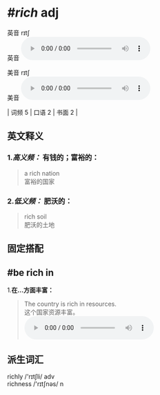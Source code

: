 # ***\#rich*** adj
英音 rɪtʃ  
英音
<audio src="./media/rich-B.aac" controls="controls"></audio>

美音 rɪtʃ  
美音
<audio src="./media/rich.aac" controls="controls"></audio>



| 词频 5 | 口语 2 | 书面 2 |  

英文释义
---
### 1.*高义频：* **有钱的；富裕的：**  

 > a rich nation   
 > 富裕的国家    

### 2.*低义频：* **肥沃的：**  

 > rich soil   
 > 肥沃的土地    


固定搭配
---
## \#be rich in 
1.**在…方面丰富：**  

 > The country is rich in resources.   
 > 这个国家资源丰富。    
<audio src="./media/rich-1.aac" controls="controls"></audio>


派生词汇
---
richly /'rɪtʃli/ adv   
richness /'rɪtʃnəs/ n   

